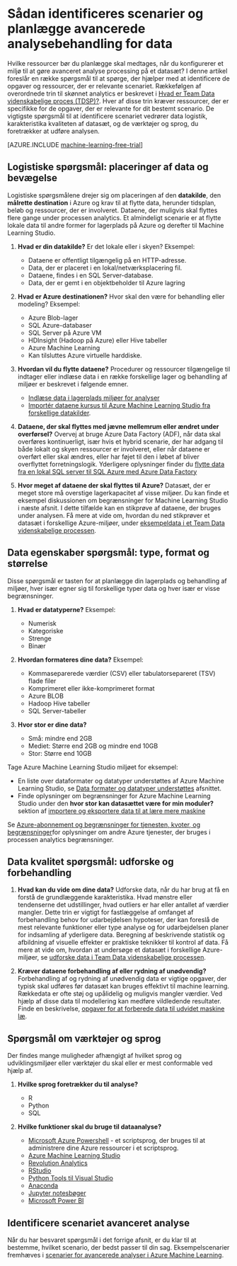<properties
    pageTitle="Sådan identificere scenarier og forudse Avanceret data analysebehandling | Microsoft Azure"
    description="Plan for avancerede analyser ved at overveje en række spørgsmål."
    services="machine-learning"
    documentationCenter=""
    authors="bradsev"
    manager="jhubbard"
    editor="cgronlun" />

<tags
    ms.service="machine-learning"
    ms.workload="data-services"
    ms.tgt_pltfrm="na"
    ms.devlang="na"
    ms.topic="article"
    ms.date="09/19/2016"
    ms.author="bradsev" />


# <a name="how-to-identify-scenarios-and-plan-for-advanced-analytics-data-processing"></a>Sådan identificeres scenarier og planlægge avancerede analysebehandling for data

Hvilke ressourcer bør du planlægge skal medtages, når du konfigurerer et miljø til at gøre avanceret analyse processing på et datasæt? I denne artikel foreslår en række spørgsmål til at spørge, der hjælper med at identificere de opgaver og ressourcer, der er relevante scenariet. Rækkefølgen af overordnede trin til skønnet analytics er beskrevet i [Hvad er Team Data videnskabelige proces (TDSP)?](data-science-process-overview.md). Hver af disse trin kræver ressourcer, der er specifikke for de opgaver, der er relevante for dit bestemt scenario. De vigtigste spørgsmål til at identificere scenariet vedrører data logistik, karakteristika kvaliteten af datasæt, og de værktøjer og sprog, du foretrækker at udføre analysen.

[AZURE.INCLUDE [machine-learning-free-trial](../../includes/machine-learning-free-trial.md)]

## <a name="logistic-questions-data-locations-and-movement"></a>Logistiske spørgsmål: placeringer af data og bevægelse
Logistiske spørgsmålene drejer sig om placeringen af den **datakilde**, den **målrette destination** i Azure og krav til at flytte data, herunder tidsplan, beløb og ressourcer, der er involveret. Dataene, der muligvis skal flyttes flere gange under processen analytics. Et almindeligt scenarie er at flytte lokale data til andre former for lagerplads på Azure og derefter til Machine Learning Studio.

1. **Hvad er din datakilde?** Er det lokale eller i skyen? Eksempel:
    - Dataene er offentligt tilgængelig på en HTTP-adresse.
    - Data, der er placeret i en lokal/netværksplacering fil.
    - Dataene, findes i en SQL Server-database.
    - Data, der er gemt i en objektbeholder til Azure lagring

2. **Hvad er Azure destinationen?** Hvor skal den være for behandling eller modeling? Eksempel:
    - Azure Blob-lager
    - SQL Azure-databaser
    - SQL Server på Azure VM
    - HDInsight (Hadoop på Azure) eller Hive tabeller
    - Azure Machine Learning
    - Kan tilsluttes Azure virtuelle harddiske.

3. **Hvordan vil du flytte dataene?** Procedurer og ressourcer tilgængelige til indtager eller indlæse data i en række forskellige lager og behandling af miljøer er beskrevet i følgende emner.

    -  [Indlæse data i lagerplads miljøer for analyser](machine-learning-data-science-ingest-data.md)
    -  [Importér dataene kursus til Azure Machine Learning Studio fra forskellige datakilder](machine-learning-data-science-import-data.md).

4. **Dataene, der skal flyttes med jævne mellemrum eller ændret under overførsel?** Overvej at bruge Azure Data Factory (ADF), når data skal overføres kontinuerligt, især hvis et hybrid scenarie, der har adgang til både lokalt og skyen ressourcer er involveret, eller når dataene er overført eller skal ændres, eller har føjet til den i løbet af bliver overflyttet forretningslogik. Yderligere oplysninger finder du [flytte data fra en lokal SQL server til SQL Azure med Azure Data Factory](machine-learning-data-science-move-sql-azure-adf.md)

5. **Hvor meget af dataene der skal flyttes til Azure?** Datasæt, der er meget store må overstige lagerkapacitet af visse miljøer. Du kan finde et eksempel diskussionen om begrænsninger for Machine Learning Studio i næste afsnit. I dette tilfælde kan en stikprøve af dataene, der bruges under analysen. Få mere at vide om, hvordan du ned stikprøver et datasæt i forskellige Azure-miljøer, under [eksempeldata i et Team Data videnskabelige processen](machine-learning-data-science-sample-data.md).


## <a name="data-characteristics-questions-type-format-and-size"></a>Data egenskaber spørgsmål: type, format og størrelse
Disse spørgsmål er tasten for at planlægge din lagerplads og behandling af miljøer, hver især egner sig til forskellige typer data og hver især er visse begrænsninger.

1. **Hvad er datatyperne?** Eksempel:
    - Numerisk
    - Kategoriske
    - Strenge
    - Binær

2. **Hvordan formateres dine data?** Eksempel:
    - Kommaseparerede værdier (CSV) eller tabulatorsepareret (TSV) flade filer
    - Komprimeret eller ikke-komprimeret format
    - Azure BLOB
    - Hadoop Hive tabeller
    - SQL Server-tabeller

2. **Hvor stor er dine data?**
    - Små: mindre end 2GB
    - Mediet: Større end 2GB og mindre end 10GB
    - Stor: Større end 10GB

Tage Azure Machine Learning Studio miljøet for eksempel:

- En liste over dataformater og datatyper understøttes af Azure Machine Learning Studio, se [Data formater og datatyper understøttes](machine-learning-data-science-import-data.md#data-formats-and-data-types-supported) afsnittet.
- Finde oplysninger om begrænsninger for Azure Machine Learning Studio under den **hvor stor kan datasættet være for min moduler?** sektion af [importere og eksportere data til at lære mere maskine](machine-learning-faq.md#machine-learning-studio-questions)

Se [Azure-abonnement og begrænsninger for tjenesten, kvoter, og begrænsninger](../azure-subscription-service-limits.md)for oplysninger om andre Azure tjenester, der bruges i processen analytics begrænsninger.

## <a name="data-quality-questions-exploration-and-pre-processing"></a>Data kvalitet spørgsmål: udforske og forbehandling

1. **Hvad kan du vide om dine data?** Udforske data, når du har brug at få en forstå de grundlæggende karakteristika. Hvad mønstre eller tendenserne det udstillinger, hvad outliers er har eller antallet af værdier mangler. Dette trin er vigtigt for fastlæggelse af omfanget af forbehandling behov for udarbejdelsen hypoteser, der kan foreslå de mest relevante funktioner eller type analyse og for udarbejdelsen planer for indsamling af yderligere data. Beregning af beskrivende statistik og afbildning af visuelle effekter er praktiske teknikker til kontrol af data. Få mere at vide om, hvordan at undersøge et datasæt i forskellige Azure-miljøer, se [udforske data i Team Data videnskabelige processen](machine-learning-data-science-explore-data.md).

2. **Kræver dataene forbehandling af eller rydning af unødvendig?**
Forbehandling af og rydning af unødvendig data er vigtige opgaver, der typisk skal udføres før datasæt kan bruges effektivt til machine learning. Rækkedata er ofte støj og upålidelig og muligvis mangler værdier. Ved hjælp af disse data til modellering kan medføre vildledende resultater. Finde en beskrivelse, [opgaver for at forberede data til udvidet maskine læ](machine-learning-data-science-prepare-data.md).

## <a name="tools-and-languages-questions"></a>Spørgsmål om værktøjer og sprog
Der findes mange muligheder afhængigt af hvilket sprog og udviklingsmiljøer eller værktøjer du skal eller er mest conformable ved hjælp af.

1. **Hvilke sprog foretrækker du til analyse?**  
    - R
    - Python
    - SQL

2. **Hvilke funktioner skal du bruge til dataanalyse?**
    - [Microsoft Azure Powershell](powershell-install-configure.md) - et scriptsprog, der bruges til at administrere dine Azure ressourcer i et scriptsprog.
    - [Azure Machine Learning Studio](machine-learning-what-is-ml-studio/)
    - [Revolution Analytics](http://www.revolutionanalytics.com/revolution-r-open)
    - [RStudio](http://www.rstudio.com)
    - [Python Tools til Visual Studio](http://microsoft.github.io/PTVS/)
    - [Anaconda](https://www.continuum.io/why-anaconda)
    - [Jupyter notesbøger](http://jupyter.org/)
    - [Microsoft Power BI](http://powerbi.microsoft.com)


## <a name="identify-your-advanced-analytics-scenario"></a>Identificere scenariet avanceret analyse
Når du har besvaret spørgsmål i det forrige afsnit, er du klar til at bestemme, hvilket scenario, der bedst passer til din sag. Eksempelscenarier fremhæves i [scenarier for avancerede analyser i Azure Machine Learning](machine-learning-data-science-plan-sample-scenarios.md).
